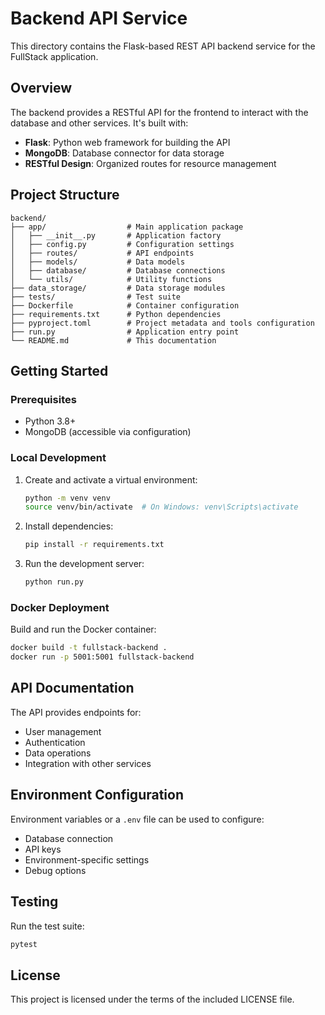 # Backend API Service

This directory contains the Flask-based REST API backend service for the FullStack application.

## Overview

The backend provides a RESTful API for the frontend to interact with the database and other services. It's built with:

- **Flask**: Python web framework for building the API
- **MongoDB**: Database connector for data storage
- **RESTful Design**: Organized routes for resource management

## Project Structure

```
backend/
├── app/                  # Main application package
│   ├── __init__.py       # Application factory
│   ├── config.py         # Configuration settings
│   ├── routes/           # API endpoints
│   ├── models/           # Data models
│   ├── database/         # Database connections
│   └── utils/            # Utility functions
├── data_storage/         # Data storage modules
├── tests/                # Test suite
├── Dockerfile            # Container configuration
├── requirements.txt      # Python dependencies
├── pyproject.toml        # Project metadata and tools configuration
├── run.py                # Application entry point
└── README.md             # This documentation
```

## Getting Started

### Prerequisites

- Python 3.8+
- MongoDB (accessible via configuration)

### Local Development

1. Create and activate a virtual environment:

   ```bash
   python -m venv venv
   source venv/bin/activate  # On Windows: venv\Scripts\activate
   ```

2. Install dependencies:

   ```bash
   pip install -r requirements.txt
   ```

3. Run the development server:
   ```bash
   python run.py
   ```

### Docker Deployment

Build and run the Docker container:

```bash
docker build -t fullstack-backend .
docker run -p 5001:5001 fullstack-backend
```

## API Documentation

The API provides endpoints for:

- User management
- Authentication
- Data operations
- Integration with other services

## Environment Configuration

Environment variables or a `.env` file can be used to configure:

- Database connection
- API keys
- Environment-specific settings
- Debug options

## Testing

Run the test suite:

```bash
pytest
```

## License

This project is licensed under the terms of the included LICENSE file.
